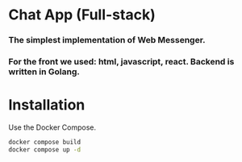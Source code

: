 # Chat App (Full-stack)

### The simplest implementation of Web Messenger.

### For the front we used: html, javascript, react. Backend is written in Golang.

# Installation

Use the Docker Compose.

```bash
docker compose build
docker compose up -d
```
